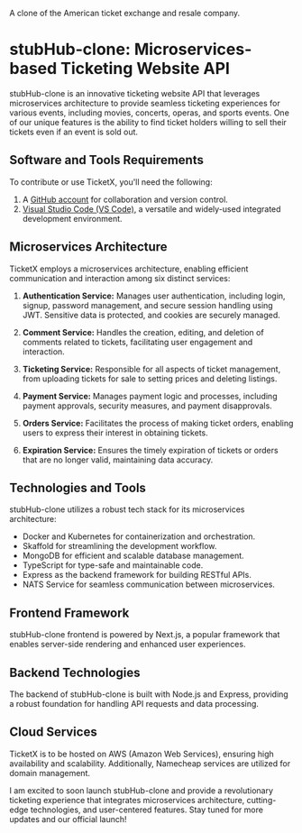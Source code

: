 A clone of the American ticket exchange and resale company.

# stubHub-clone: Microservices-based Ticketing Website API

stubHub-clone is an innovative ticketing website API that leverages microservices architecture to provide seamless ticketing experiences for various events, including movies, concerts, operas, and sports events. One of our unique features is the ability to find ticket holders willing to sell their tickets even if an event is sold out.

## Software and Tools Requirements

To contribute or use TicketX, you'll need the following:

1. A [GitHub account](https://github.com/Perosky168) for collaboration and version control.
2. [Visual Studio Code (VS Code)](https://code.visualstudio.com/), a versatile and widely-used integrated development environment.

## Microservices Architecture

TicketX employs a microservices architecture, enabling efficient communication and interaction among six distinct services:

1. **Authentication Service:** Manages user authentication, including login, signup, password management, and secure session handling using JWT. Sensitive data is protected, and cookies are securely managed.

2. **Comment Service:** Handles the creation, editing, and deletion of comments related to tickets, facilitating user engagement and interaction.

3. **Ticketing Service:** Responsible for all aspects of ticket management, from uploading tickets for sale to setting prices and deleting listings.

4. **Payment Service:** Manages payment logic and processes, including payment approvals, security measures, and payment disapprovals.

5. **Orders Service:** Facilitates the process of making ticket orders, enabling users to express their interest in obtaining tickets.

6. **Expiration Service:** Ensures the timely expiration of tickets or orders that are no longer valid, maintaining data accuracy.

## Technologies and Tools

stubHub-clone utilizes a robust tech stack for its microservices architecture:

- Docker and Kubernetes for containerization and orchestration.
- Skaffold for streamlining the development workflow.
- MongoDB for efficient and scalable database management.
- TypeScript for type-safe and maintainable code.
- Express as the backend framework for building RESTful APIs.
- NATS Service for seamless communication between microservices.

## Frontend Framework

stubHub-clone frontend is powered by Next.js, a popular framework that enables server-side rendering and enhanced user experiences.

## Backend Technologies

The backend of stubHub-clone is built with Node.js and Express, providing a robust foundation for handling API requests and data processing.

## Cloud Services

TicketX is to be hosted on AWS (Amazon Web Services), ensuring high availability and scalability. Additionally, Namecheap services are utilized for domain management.

I am excited to soon launch stubHub-clone and provide a revolutionary ticketing experience that integrates microservices architecture, cutting-edge technologies, and user-centered features. Stay tuned for more updates and our official launch!
